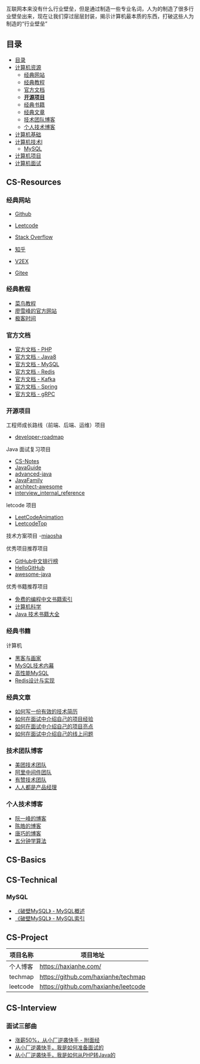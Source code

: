 互联网本来没有什么行业壁垒，但是通过制造一些专业名词，人为的制造了很多行业壁垒出来，现在让我们穿过层层封装，揭示计算机最本质的东西，打破这些人为制造的“行业壁垒”

## 目录

- [目录](#目录)
- [计算机资源](#CS-Resources)
	- [经典网站](#经典网站) 
	- [经典教程](#经典教程)
	- [官方文档](#官方文档)
	- [**开源项目**](#开源项目)
	- [经典书籍](#经典书籍)
	- [经典文章](#经典文章)
	- [技术团队博客](#技术团队博客)
	- [个人技术博客](#个人技术博客)
- [计算机基础](#CS-Basics)
- [计算机技术l](#CS-Technical)
	- [MySQL](#MySQL)
- [计算机项目](#CS-Project)
- [计算机面试](#CS-Interview)

## CS-Resources

### 经典网站

- [Github](https://github.com)
- [Leetcode](https://leetcode-cn.com/)
- [Stack Overflow](https://stackoverflow.com/)
- [知乎](https://www.zhihu.com/)
- [V2EX](https://www.v2ex.com/)

- [Gitee](https://gitee.com/)

### 经典教程

- [菜鸟教程](https://www.runoob.com/)
- [廖雪峰的官方网站](https://www.liaoxuefeng.com/)
- [极客时间](https://time.geekbang.org/)

### 官方文档

- [官方文档 - PHP](https://www.php.net/manual/en/)
- [官方文档 - Java8](https://docs.oracle.com/javase/8/docs/api/index.html?overview-summary.html)
- [官方文档 - MySQL](https://dev.mysql.com/doc/)
- [官方文档 - Redis](https://redis.io/)
- [官方文档 - Kafka](http://kafka.apachecn.org/)
- [官方文档 - Spring](https://spring.io/projects)
- [官方文档 - gRPC](https://www.grpc.io/)

### 开源项目

工程师成长路线（前端、后端、运维）项目
- [developer-roadmap](https://github.com/kamranahmedse/developer-roadmap)

Java 面试复习项目
- [CS-Notes](https://github.com/CyC2018/CS-Notes)
- [JavaGuide](https://github.com/Snailclimb/JavaGuide)
- [advanced-java](https://github.com/doocs/advanced-java)
- [JavaFamily](https://github.com/AobingJava/JavaFamily)
- [architect-awesome](https://github.com/xingshaocheng/architect-awesome)
- [ interview_internal_reference](https://github.com/0voice/interview_internal_reference)

letcode 项目
- [LeetCodeAnimation](https://github.com/MisterBooo/LeetCodeAnimation)
- [LeetcodeTop](https://github.com/afatcoder/LeetcodeTop)

技术方案项目
-[miaosha](https://github.com/qiurunze123/miaosha)

优秀项目推荐项目
- [GitHub中文排行榜](https://github.com/kon9chunkit/GitHub-Chinese-Top-Charts)
- [HelloGitHub](https://github.com/521xueweihan/HelloGitHub)
- [awesome-java](https://github.com/Snailclimb/awesome-java)

优秀书籍推荐项目
- [免费的编程中文书籍索引](https://github.com/justjavac/free-programming-books-zh_CN)
- [计算机科学](https://github.com/keithnull/TeachYourselfCS-CN)
- [Java 技术书籍大全](https://github.com/sorenduan/awesome-java-books)

### 经典书籍

计算机
- [黑客与画家](https://book.douban.com/subject/6021440/)
- [MySQL技术内幕](https://book.douban.com/subject/24708143/)
- [高性能MySQL](https://book.douban.com/subject/23008813/)
- [Redis设计与实现](https://book.douban.com/subject/25900156/)

### 经典文章

- [如何写一份有效的技术简历](http://www.ruanyifeng.com/blog/2020/01/technical-resume.html)
- [如何在面试中介绍自己的项目经验](https://www.cnblogs.com/JavaArchitect/p/7586949.html)
- [如何在面试中介绍自己的项目亮点](https://www.cnblogs.com/JavaArchitect/p/12298114.html)
- [如何在面试中介绍自己的线上问题](https://www.cnblogs.com/JavaArchitect/p/12466948.html)

### 技术团队博客

- [美团技术团队](https://tech.meituan.com/)
- [阿里中间件团队](https://developer.aliyun.com/group/aliware?spm=a2c6h.13183714.0.0.5fea3d47b5hcL5#/?_k=nrqtln)
- [有赞技术团队](https://tech.youzan.com/)
- [人人都是产品经理](http://www.woshipm.com/)

### 个人技术博客

- [阮一峰的博客](http://www.ruanyifeng.com/home.html)
- [陈皓的博客](https://coolshell.cn/)
- [唐巧的博客](https://blog.devtang.com/)
- [五分钟学算法](https://www.cxyxiaowu.com/)

## CS-Basics

## CS-Technical

### MySQL

- [《破壁MySQL》 - MySQL概述](https://mp.weixin.qq.com/s/LbmVtd_6G6MhdcllLMzC5w)
- [《破壁MySQL》 - MySQL索引](https://mp.weixin.qq.com/s?__biz=MzI3NTQ3NjIxNA==&mid=2247483877&idx=1&sn=bbe8d8144bfc65761334a5d91865b626&chksm=eb057a7cdc72f36a4698cc30a4db442c88d3558fe73f180364724e5c1bdecfd872d241b8f2fb&scene=178&cur_album_id=1688007560336867334#rd)

## CS-Project

| 项目名称 | 项目地址 |
| --- | --- |
| 个人博客 | https://haxianhe.com/ |
| techmap | https://github.com/haxianhe/techmap |
| leetcode | https://github.com/haxianhe/leetcode |

## CS-Interview

### 面试三部曲
- [涨薪50%，从小厂逆袭快手 - 附面经](https://mp.weixin.qq.com/s/WwJ67rCUG58xWFvfjhIeAQ)
- [从小厂逆袭快手，我是如何准备面试的](https://mp.weixin.qq.com/s/RPjUcSHvz2fxedfFCQPgvw)
- [从小厂逆袭快手，我是如何从PHP转Java的](https://mp.weixin.qq.com/s/dZ2kSDXuRdk6wMAP0JsnpQ)